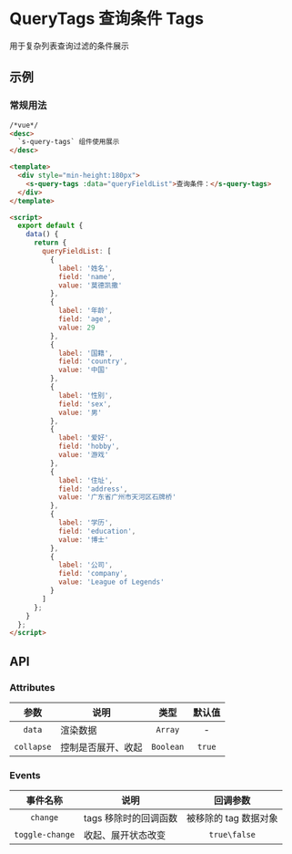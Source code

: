 # QueryTags 查询条件 Tags

用于复杂列表查询过滤的条件展示

## 示例

### 常规用法

```html
/*vue*/
<desc>
  `s-query-tags` 组件使用展示
</desc>

<template>
  <div style="min-height:180px">
    <s-query-tags :data="queryFieldList">查询条件：</s-query-tags>
  </div>
</template>

<script>
  export default {
    data() {
      return {
        queryFieldList: [
          {
            label: '姓名',
            field: 'name',
            value: '莫德凯撒'
          },
          {
            label: '年龄',
            field: 'age',
            value: 29
          },
          {
            label: '国籍',
            field: 'country',
            value: '中国'
          },
          {
            label: '性别',
            field: 'sex',
            value: '男'
          },
          {
            label: '爱好',
            field: 'hobby',
            value: '游戏'
          },
          {
            label: '住址',
            field: 'address',
            value: '广东省广州市天河区石牌桥'
          },
          {
            label: '学历',
            field: 'education',
            value: '博士'
          },
          {
            label: '公司',
            field: 'company',
            value: 'League of Legends'
          }
        ]
      };
    }
  };
</script>
```

## API

### Attributes

|    参数    | 说明               |   类型    | 默认值 |
| :--------: | ------------------ | :-------: | :----: |
|   `data`   | 渲染数据           |  `Array`  |   -    |
| `collapse` | 控制是否展开、收起 | `Boolean` | `true` |

### Events

|    事件名称     | 说明                  |       回调参数        |
| :-------------: | --------------------- | :-------------------: |
|    `change`     | tags 移除时的回调函数 | 被移除的 tag 数据对象 |
| `toggle-change` | 收起、展开状态改变    |     `true\false`      |
